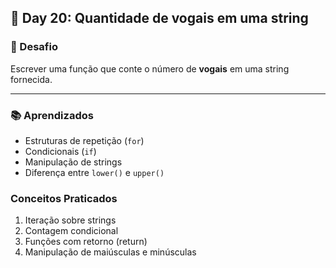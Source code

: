 ## 📅 Day 20: Quantidade de vogais em uma string

### 🧩 Desafio  
Escrever uma função que conte o número de **vogais** em uma string fornecida.

---

### 📚 Aprendizados

- Estruturas de repetição (`for`)
- Condicionais (`if`)
- Manipulação de strings
- Diferença entre `lower()` e `upper()`

### Conceitos Praticados
1. Iteração sobre strings
2. Contagem condicional
3. Funções com retorno (return)
4. Manipulação de maiúsculas e minúsculas
